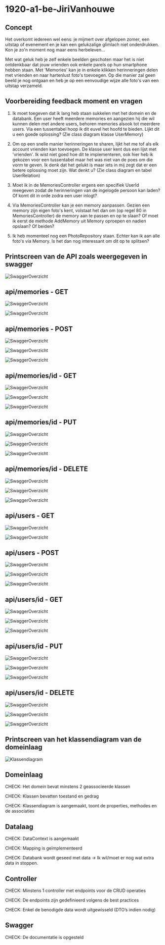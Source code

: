# 1920-a1-be-JiriVanhouwe

Concept
-------
Het overkomt iedereen wel eens: je mijmert over afgelopen zomer, een uitstap of evenement en je kan een gelukzalige glimlach niet onderdrukken. Kon je zo'n moment nog maar eens herbeleven... 

Met wat geluk heb je zelf enkele beelden geschoten maar het is niet ontdenkbaar dat jouw vrienden ook enkele parels op hun smartphone hebben staan. Met 'Memories' kan je in enkele klikken herinneringen delen met vrienden en naar hartenlust foto's toevoegen. Op die manier zal geen beeld je nog ontgaan en heb je op een eenvoudige wijze alle foto's van een uitstap verzameld.

Voorbereiding feedback moment en vragen
---------------------------------------
1) Ik moet toegeven dat ik lang heb staan sukkelen met het domein en de databank. Een user heeft meerdere memories en aangezien hij die wil kunnen delen met andere users, behoren memories alsook tot meerdere users. Via een tussentabel hoop ik dit euvel het hoofd te bieden. Lijkt dit u een goede oplossing? (Zie class diagram klasse UserMemory)

2) Om op een snelle manier herinneringen te sharen, lijkt het me tof als elk account vrienden kan toevoegen. De klasse user kent dus een lijst met 'vrienden'. Ik wist niet goed hoe dit te implementeren, ook hier heb ik gekozen voor een tussentabel maar het was niet van de poes om die vorm te geven. Ik denk dat het gelukt is maar iets in mij zegt dat er een betere oplossing moet zijn. Wat denkt u? (Zie class diagram en tabel UserRelation)

3) Moet ik in de MemoriesController ergens een specifiek UserId meegeven zodat de herinneringen van de ingelogde persoon kan laden? Of komt dit in orde zodra een user inlogt?

4) Via MemoriesController kan je een memory aanpassen. Gezien een memory zijn eigen foto's kent, volstaat het dan om (op regel 80 in MemoriesController) de memory aan te passen en op te slaan? Of moet ik eerst de methode AddMemory uit Memory oproepen en nadien opslaan? Of beiden?

5) Ik heb momenteel nog een PhotoRepository staan. Echter kan ik aan alle foto's via Memory. Is het dan nog interessant om dit op te splitsen?

 Printscreen van de API zoals weergegeven in swagger
----------------------------------------------------

![SwaggerOverzicht](https://i.imgur.com/jBFyRYF.png)

api/memories - GET
------------------
![SwaggerOverzicht](https://i.imgur.com/cSWA69k.png)

![SwaggerOverzicht](https://i.imgur.com/XscJoko.png)

api/memories - POST
-------------------
![SwaggerOverzicht](https://i.imgur.com/4rIk9N5.png)

![SwaggerOverzicht](https://i.imgur.com/hXhXUQ7.png)

![SwaggerOverzicht](https://i.imgur.com/Qsyct2n.png)

api/memories/id - GET
---------------------
![SwaggerOverzicht](https://i.imgur.com/tc7l1MY.png)

![SwaggerOverzicht](https://i.imgur.com/2gQXoea.png)

![SwaggerOverzicht](https://i.imgur.com/ZmM4fNy.png)

api/memories/id - PUT
---------------------
![SwaggerOverzicht](https://i.imgur.com/8m6KYYi.png)

![SwaggerOverzicht](https://i.imgur.com/fz1eycA.png)

![SwaggerOverzicht](https://i.imgur.com/E4vTEka.png)

api/memories/id - DELETE
------------------------
![SwaggerOverzicht](https://i.imgur.com/oXvnSEQ.png)

![SwaggerOverzicht](https://i.imgur.com/B3meDzL.png)

![SwaggerOverzicht](https://i.imgur.com/sCScplr.png)


api/users - GET
---------------
![SwaggerOverzicht](https://i.imgur.com/sMaQf44.png)

![SwaggerOverzicht](https://i.imgur.com/P9sEHyE.png)


api/users - POST
----------------
![SwaggerOverzicht](https://i.imgur.com/g8sR8KB.png)

![SwaggerOverzicht](https://i.imgur.com/KRLoU0A.png)

![SwaggerOverzicht](https://i.imgur.com/9RxykYq.png)


api/users/id - GET
------------------
![SwaggerOverzicht](https://i.imgur.com/tEnkGq0.png)

![SwaggerOverzicht](https://i.imgur.com/9ncdyLS.png)

![SwaggerOverzicht](https://i.imgur.com/o5i6FLd.png)

api/users/id - PUT
------------------
![SwaggerOverzicht](https://i.imgur.com/s27vHjU.png)

![SwaggerOverzicht](https://i.imgur.com/O6pe9IF.png)

![SwaggerOverzicht](https://i.imgur.com/q9dToHh.png)


api/users/id - DELETE
---------------------
![SwaggerOverzicht](https://i.imgur.com/RyFXNGN.png)

![SwaggerOverzicht](https://i.imgur.com/18OWbnA.png)

![SwaggerOverzicht](https://i.imgur.com/O7yMotj.png)



Printscreen van het klassendiagram van de domeinlaag 
----------------------------------------------------
![Klassendiagram](https://i.imgur.com/2dGlVH9.png)


Domeinlaag
----------

CHECK: Het domein bevat minstens 2 geassocieerde klassen

CHECK: Klassen bevatten toestand en gedrag

CHECK: Klassendiagram is aangemaakt, toont de properties, methodes en de associaties

Datalaag
--------

CHECK: DataContext is aangemaakt

CHECK: Mapping is geïmplementeerd 

CHECK: Databank wordt geseed met data -> Ik wil/moet er nog wat extra data in stoppen.

Controller
----------

CHECK: Minstens 1 controller met endpoints voor de CRUD operaties

CHECK: De endpoints zijn gedefinieerd volgens de best practices

CHECK: Enkel de benodigde data wordt uitgewisseld (DTO’s indien nodig)

Swagger
-------

CHECK: De documentatie is opgesteld
